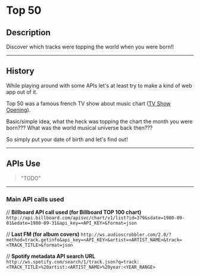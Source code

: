 # Top 50 #

## Description ##

Discover which tracks were topping the world when you were born!!

---

## History ##

While playing around with some APIs let's at least try to make a kind of web app out of it.

Top 50 was a famous french TV show about music chart ([TV Show Opening](http://www.youtube.com/watch?v=aL-2xBZlTqw)).

Basic/simple idea, what the heck was topping the chart the month you were born??? What was the world musical universe back then???

So simply put your date of birth and let's find out!

---

## APIs Use ##

> "TODO"

---

### Main API calls used ###

// **Billboard API call used (for Billboard TOP 100 chart)**
`http://api.billboard.com/apisvc/chart/v1/list?id=379&sdate=1980-09-01&edate=1980-09-31&api_key=<API_KEY>&format=json`

// **Last FM (for album covers)**
`http://ws.audioscrobbler.com/2.0/?method=track.getinfo&api_key=<API_KEY>&artist=<ARTIST_NAME>&track=<TRACK_TITLE>&format=json`

// **Spotify metadata API search URL**
`http://ws.spotify.com/search/1/track.json?q=track:<TRACK_TITLE>%20artist:<ARTIST_NAME>%20year:<YEAR_RANGE>`